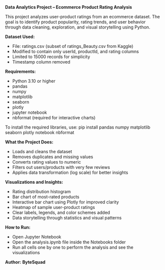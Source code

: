 **Data Analytics Project – Ecommerce Product Rating Analysis**

This project analyzes user-product ratings from an ecommerce dataset. The goal is to identify product popularity, rating trends, and user behavior through data cleaning, exploration, and visual storytelling using Python.

**Dataset Used:**
- File: ratings.csv (subset of ratings_Beauty.csv from Kaggle)
- Modified to contain only userId, productId, and rating columns
- Limited to 15000 records for simplicity
- Timestamp column removed

**Requirements:**
- Python 3.10 or higher
- pandas
- numpy
- matplotlib
- seaborn
- plotly
- jupyter notebook
- nbformat (required for interactive charts)

To install the required libraries, use:
pip install pandas numpy matplotlib seaborn plotly notebook nbformat

**What the Project Does:**
- Loads and cleans the dataset
- Removes duplicates and missing values
- Converts rating values to numeric
- Filters out users/products with very few reviews
- Applies data transformation (log scale) for better insights

**Visualizations and Insights:**
- Rating distribution histogram
- Bar chart of most-rated products
- Interactive bar chart using Plotly for improved clarity
- Heatmap of sample user-product ratings
- Clear labels, legends, and color schemes added
- Data storytelling through statistics and visual patterns

**How to Run:**
- Open Jupyter Notebook
- Open the analysis.ipynb file inside the Notebooks folder
- Run all cells one by one to perform the analysis and see the visualizations

**Author:**
**ByteSquad**
